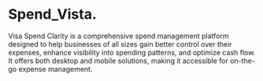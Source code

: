 # Spend_Vista.
Visa Spend Clarity is a comprehensive spend management platform designed to help businesses of all sizes gain better control over their expenses, enhance visibility into spending patterns, and optimize cash flow. It offers both desktop and mobile solutions, making it accessible for on-the-go expense management.
